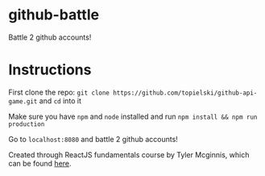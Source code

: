 # github-battle
Battle 2 github accounts!

# Instructions

First clone the repo: `git clone https://github.com/topielski/github-api-game.git` and `cd` into it

Make sure you have `npm` and `node` installed and run `npm install && npm run production`

Go to `localhost:8080` and battle 2 github accounts!


Created through ReactJS fundamentals course by Tyler Mcginnis, which can be found [here](http://www.reactjsprogram.com/).
